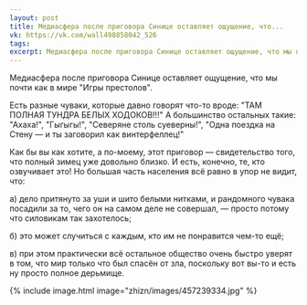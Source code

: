 ```yaml
---
layout: post
title: Медиасфера после приговора Синице оставляет ощущение, что...
vk: https://vk.com/wall498858042_526
tags: 
excerpt: Медиасфера после приговора Синице оставляет ощущение, что мы почти как в мире "Игры престолов".
---
```

Медиасфера после приговора Синице оставляет ощущение, что мы почти как в мире "Игры престолов".

Есть разные чуваки, которые давно говорят что-то вроде: "ТАМ ПОЛНАЯ ТУНДРА БЕЛЫХ ХОДОКОВ!!!" А большинство остальных такие: "Ахаха!", "Гыгыгы!", "Северяне столь суеверны!", "Одна поездка на Стену — и ты заговорил как винтерфеллец!"

Как бы вы как хотите, а по-моему, этот приговор — свидетельство того, что полный зимец уже довольно близко. И есть, конечно, те, кто озвучивает это! Но большая часть населения всё равно в упор не видит, что:

а) дело притянуто за уши и шито белыми нитками, и рандомного чувака посадили за то, чего он на самом деле не совершал, — просто потому что силовикам так захотелось;

б) это может случиться с каждым, кто им не понравится чем-то ещё;

в) при этом практически всё остальное общество очень быстро уверят в том, что мир только что был спасён от зла, поскольку вот вы-то и есть ну просто полное дерьмище.

{% include image.html image="zhizn/images/457239334.jpg" %}